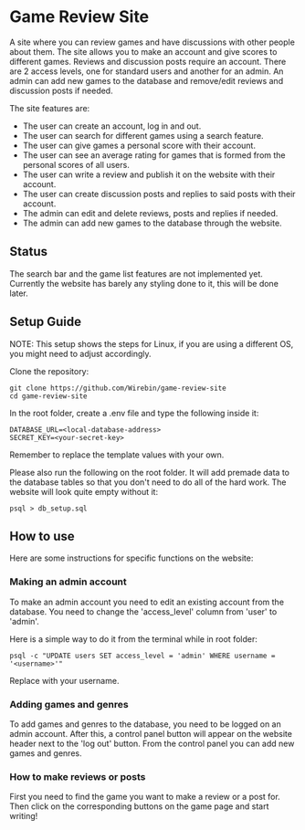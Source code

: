 # Game Review Site
A site where you can review games and have discussions with other people about them.
The site allows you to make an account and give scores to different games. Reviews and discussion posts require an account.
There are 2 access levels, one for standard users and another for an admin. An admin can add new games to the database and 
remove/edit reviews and discussion posts if needed.

The site features are:
* The user can create an account, log in and out.
* The user can search for different games using a search feature.
* The user can give games a personal score with their account.
* The user can see an average rating for games that is formed from the personal scores of all users.
* The user can write a review and publish it on the website with their account.
* The user can create discussion posts and replies to said posts with their account.
* The admin can edit and delete reviews, posts and replies if needed.
* The admin can add new games to the database through the website.

## Status

The search bar and the game list features are not implemented yet.
Currently the website has barely any styling done to it, this will be done later.

## Setup Guide

NOTE: This setup shows the steps for Linux, if you are using a different OS, you might need to adjust accordingly.

Clone the repository:

```shell
git clone https://github.com/Wirebin/game-review-site
cd game-review-site
```

In the root folder, create a .env file and type the following inside it:

```
DATABASE_URL=<local-database-address>
SECRET_KEY=<your-secret-key>
```
Remember to replace the template values with your own.


Please also run the following on the root folder. It will add premade data to the database tables so that you don't need to do all of the hard work. The website will look quite empty without it:

```shell
psql > db_setup.sql
```

## How to use

Here are some instructions for specific functions on the website:

### Making an admin account

To make an admin account you need to edit an existing account from the database.
You need to change the 'access_level' column from 'user' to 'admin'.

Here is a simple way to do it from the terminal while in root folder:

```shell
psql -c "UPDATE users SET access_level = 'admin' WHERE username = '<username>'"
```
Replace <username> with your username.

### Adding games and genres

To add games and genres to the database, you need to be logged on an admin account.
After this, a control panel button will appear on the website header next to the 'log out' button.
From the control panel you can add new games and genres.

### How to make reviews or posts

First you need to find the game you want to make a review or a post for. Then click on the corresponding buttons on the game page and start writing!
